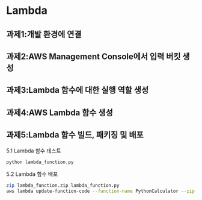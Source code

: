 # Lambda

## 과제1:개발 환경에 연결

## 과제2:AWS Management Console에서 입력 버킷 생성

## 과제3:Lambda 함수에 대한 실행 역할 생성

## 과제4:AWS Lambda 함수 생성

## 과제5:Lambda 함수 빌드, 패키징 및 배포

5.1 Lambda 함수 테스트

```bash
python lambda_function.py
```

5.2 Lambda 함수 배포

```bash
zip lambda_function.zip lambda_function.py
aws lambda update-function-code --function-name PythonCalculator --zip-file fileb://lambda_function.zip
```


